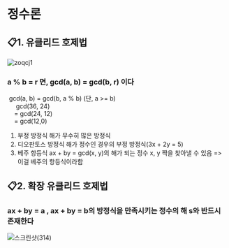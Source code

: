 정수론</br>
=============

## 📋1. 유클리드 호제법
![zoqcj1](https://user-images.githubusercontent.com/76934280/150474672-b0afff4a-be90-4507-850b-0b63f8a9f713.PNG)

### a % b = r 면, gcd(a, b) = gcd(b, r) 이다
&nbsp;gcd(a, b) = gcd(b, a % b) (단, a >= b)</br>
&nbsp;&nbsp;&nbsp;&nbsp; gcd(36, 24)</br>
&nbsp;&nbsp;&nbsp; = gcd(24, 12)</br>
&nbsp;&nbsp;&nbsp; = gcd(12,0)</br>

1. 부정 방정식
해가 무수히 많은 방정식
2. 디오판토스 방정식
해가 정수인 경우의 부정 방정식(3x + 2y = 5)
3. 베주 항등식
ax + by = gcd(x, y)의 해가 되는 정수 x, y 짝을 찾아낼 수 있음 => 이걸 베주의 항등식이라함

## 📋2. 확장 유클리드 호제법
### ax + by = a , ax + by = b의 방정식을 만족시키는 정수의 해 s와 반드시 존재한다
![스크린샷(314)](https://user-images.githubusercontent.com/76934280/150480099-65c607c6-06c4-4400-90d0-2c47ba7428dd.png)
